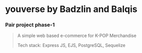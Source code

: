 # youverse by Badzlin and Balqis

### **Pair project phase-1**

> A simple web based e-commerce for K-POP Merchandise
>
> Tech stack: Express JS, EJS, PostgreSQL, Sequelize
